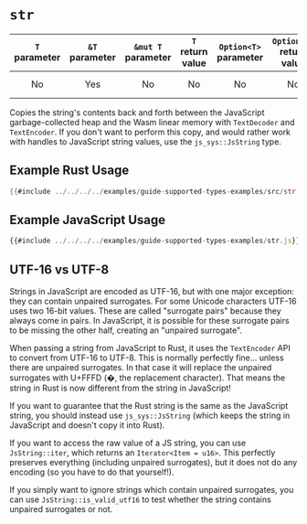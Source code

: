 # `str`

| `T` parameter | `&T` parameter | `&mut T` parameter | `T` return value | `Option<T>` parameter | `Option<T>` return value | JavaScript representation |
|:---:|:---:|:---:|:---:|:---:|:---:|:---:|
| No | Yes | No | No | No | No | JavaScript string value |

Copies the string's contents back and forth between the JavaScript
garbage-collected heap and the Wasm linear memory with `TextDecoder` and
`TextEncoder`. If you don't want to perform this copy, and would rather work
with handles to JavaScript string values, use the `js_sys::JsString` type.

## Example Rust Usage

```rust
{{#include ../../../../examples/guide-supported-types-examples/src/str.rs}}
```

## Example JavaScript Usage

```js
{{#include ../../../../examples/guide-supported-types-examples/str.js}}
```

## UTF-16 vs UTF-8

Strings in JavaScript are encoded as UTF-16, but with one major exception: they
can contain unpaired surrogates. For some Unicode characters UTF-16 uses two
16-bit values.  These are called "surrogate pairs" because they always come in
pairs. In JavaScript, it is possible for these surrogate pairs to be missing the
other half, creating an "unpaired surrogate".

When passing a string from JavaScript to Rust, it uses the `TextEncoder` API to
convert from UTF-16 to UTF-8. This is normally perfectly fine... unless there
are unpaired surrogates. In that case it will replace the unpaired surrogates
with U+FFFD (�, the replacement character). That means the string in Rust is
now different from the string in JavaScript!

If you want to guarantee that the Rust string is the same as the JavaScript
string, you should instead use `js_sys::JsString` (which keeps the string in
JavaScript and doesn't copy it into Rust).

If you want to access the raw value of a JS string, you can use `JsString::iter`,
which returns an `Iterator<Item = u16>`. This perfectly preserves everything
(including unpaired surrogates), but it does not do any encoding (so you
have to do that yourself!).

If you simply want to ignore strings which contain unpaired surrogates, you can
use `JsString::is_valid_utf16` to test whether the string contains unpaired
surrogates or not.
